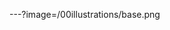 

<!--## $$ Projet\;P1: part 2 $$
<br>
$$ not\;a\;simulator\;anymore $$
<br>
Fabien Mottier, Sol Rosca  
Erwan Bueche, Damian Petroff  
<br>
<p align="left">et biensur, moi... l'artiste</p>
-->



---?image=/00illustrations/base.png


